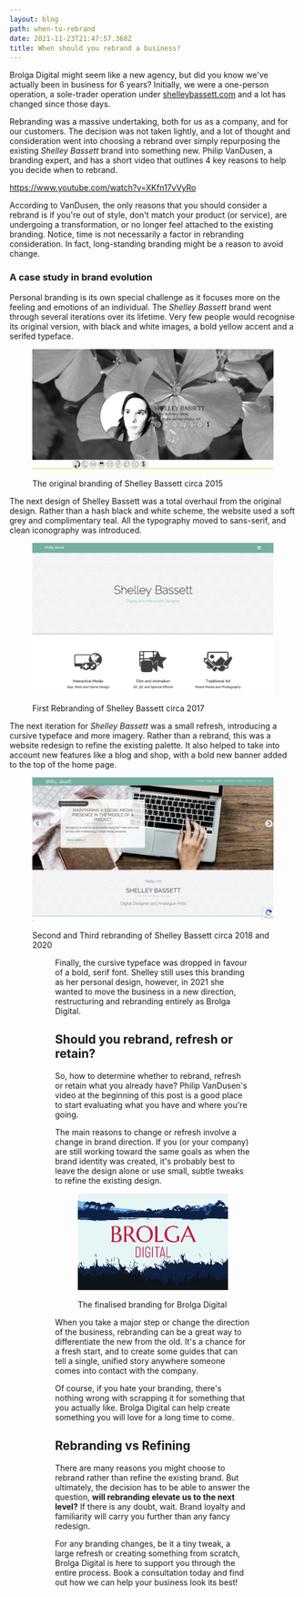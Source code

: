 ```yaml
---
layout: blog
path: when-to-rebrand
date: 2021-11-23T21:47:57.368Z
title: When should you rebrand a business?
---
```

Brolga Digital might seem like a new agency, but did you know we've actually been in business for 6 years? Initially, we were a one-person operation, a sole-trader operation under [shelleybassett.com](https://www.shelleybassett.com/) and a lot has changed since those days.

Rebranding was a massive undertaking, both for us as a company, and for our customers. The decision was not taken lightly, and a lot of thought and consideration went into choosing a rebrand over simply repurposing the existing *Shelley Bassett* brand into something new. Philip VanDusen, a branding expert, and has a short video that outlines 4 key reasons to help you decide when to rebrand.

[](https://www.youtube.com/watch?v=XKfn17vVyRo)<https://www.youtube.com/watch?v=XKfn17vVyRo>

According to VanDusen, the only reasons that you should consider a rebrand is if you're out of style, don't match your product (or service), are undergoing a transformation, or no longer feel attached to the existing branding. Notice, time is not necessarily a factor in rebranding consideration. In fact, long-standing branding might be a reason to avoid change.

### A case study in brand evolution

Personal branding is its own special challenge as it focuses more on the feeling and emotions of an individual. The *Shelley Bassett* brand went through several iterations over its lifetime. Very few people would recognise its original version, with black and white images, a bold yellow accent and a serifed typeface.

<figure>

![The original website branding for Shelley Bassett](original-shelley-bassett-branding.png "The original website branding for Shelley Bassett")

<figcaption>The original branding of Shelley Bassett circa 2015</figcaption>
</figure>

The next design of Shelley Bassett was a total overhaul from the original design. Rather than a hash black and white scheme, the website used a soft grey and complimentary teal. All the typography moved to sans-serif, and clean iconography was introduced.

<figure>

![First Rebranding of Shelley Bassett](first-rebranding-of-shelley-bassett.png "First Rebranding of Shelley Bassett")

<figcaption>First Rebranding of Shelley Bassett circa 2017</figcaption>
</figure>

The next iteration for *Shelley Bassett* was a small refresh, introducing a cursive typeface and more imagery. Rather than a rebrand, this was a website redesign to refine the existing palette. It also helped to take into account new features like a blog and shop, with a bold new banner added to the top of the home page.

<figure>

![Second rebranding of Shelley Bassett](second-rebranding-of-shelley-bassett-1.png "Second rebranding of Shelley Bassett")

<figcaption>Second and Third rebranding of Shelley Bassett circa 2018 and 2020</figcaption>
<figure>

Finally, the cursive typeface was dropped in favour of a bold, serif font. Shelley still uses this branding as her personal design, however, in 2021 she wanted to move the business in a new direction, restructuring and rebranding entirely as Brolga Digital.

## Should you rebrand, refresh or retain?

So, how to determine whether to rebrand, refresh or retain what you already have? Philip VanDusen's video at the beginning of this post is a good place to start evaluating what you have and where you're going.

The main reasons to change or refresh involve a change in brand direction. If you (or your company) are still working toward the same goals as when the brand identity was created, it's probably best to leave the design alone or use small, subtle tweaks to refine the existing design.

<figure>

![Brolga Digital's Branding](artboard-1-100.jpg "Brolga Digital's Branding")

<figcaption>The finalised branding for Brolga Digital</figcaption>
</figure>

When you take a major step or change the direction of the business, rebranding can be a great way to differentiate the new from the old. It's a chance for a fresh start, and to create some guides that can tell a single, unified story anywhere someone comes into contact with the company.

Of course, if you hate your branding, there's nothing wrong with scrapping it for something that you actually like. Brolga Digital can help create something you will love for a long time to come.

## Rebranding vs Refining

There are many reasons you might choose to rebrand rather than refine the existing brand. But ultimately, the decision has to be able to answer the question, **will rebranding elevate us to the next level?** If there is any doubt, wait. Brand loyalty and familiarity will carry you further than any fancy redesign.

For any branding changes, be it a tiny tweak, a large refresh or creating something from scratch, Brolga Digital is here to support you through the entire process. Book a consultation today and find out how we can help your business look its best!